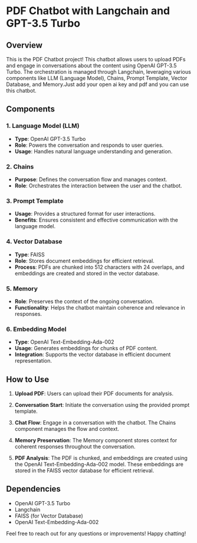 # PDF Chatbot with Langchain and GPT-3.5 Turbo

## Overview

This is the PDF Chatbot project! This chatbot allows users to upload PDFs and engage in conversations about the content using OpenAI GPT-3.5 Turbo. The orchestration is managed through Langchain, leveraging various components like LLM (Language Model), Chains, Prompt Template, Vector Database, and Memory.Just add your open ai key and pdf and you can use this chatbot.

## Components

### 1. Language Model (LLM)

- **Type**: OpenAI GPT-3.5 Turbo
- **Role**: Powers the conversation and responds to user queries.
- **Usage**: Handles natural language understanding and generation.

### 2. Chains

- **Purpose**: Defines the conversation flow and manages context.
- **Role**: Orchestrates the interaction between the user and the chatbot.

### 3. Prompt Template

- **Usage**: Provides a structured format for user interactions.
- **Benefits**: Ensures consistent and effective communication with the language model.

### 4. Vector Database

- **Type**: FAISS
- **Role**: Stores document embeddings for efficient retrieval.
- **Process**: PDFs are chunked into 512 characters with 24 overlaps, and embeddings are created and stored in the vector database.

### 5. Memory

- **Role**: Preserves the context of the ongoing conversation.
- **Functionality**: Helps the chatbot maintain coherence and relevance in responses.

### 6. Embedding Model

- **Type**: OpenAI Text-Embedding-Ada-002
- **Usage**: Generates embeddings for chunks of PDF content.
- **Integration**: Supports the vector database in efficient document representation.

## How to Use

1. **Upload PDF**: Users can upload their PDF documents for analysis.

2. **Conversation Start**: Initiate the conversation using the provided prompt template.

3. **Chat Flow**: Engage in a conversation with the chatbot. The Chains component manages the flow and context.

4. **Memory Preservation**: The Memory component stores context for coherent responses throughout the conversation.

5. **PDF Analysis**: The PDF is chunked, and embeddings are created using the OpenAI Text-Embedding-Ada-002 model. These embeddings are stored in the FAISS vector database for efficient retrieval.

## Dependencies

- OpenAI GPT-3.5 Turbo
- Langchain
- FAISS (for Vector Database)
- OpenAI Text-Embedding-Ada-002



Feel free to reach out for any questions or improvements! Happy chatting!
